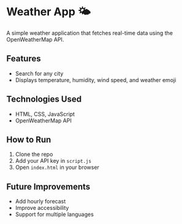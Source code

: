 # Weather App 🌤️

A simple weather application that fetches real-time data using the OpenWeatherMap API.

## Features
- Search for any city
- Displays temperature, humidity, wind speed, and weather emoji

## Technologies Used
- HTML, CSS, JavaScript
- OpenWeatherMap API

## How to Run
1. Clone the repo
2. Add your API key in `script.js`
3. Open `index.html` in your browser

## Future Improvements
- Add hourly forecast
- Improve accessibility
- Support for multiple languages
